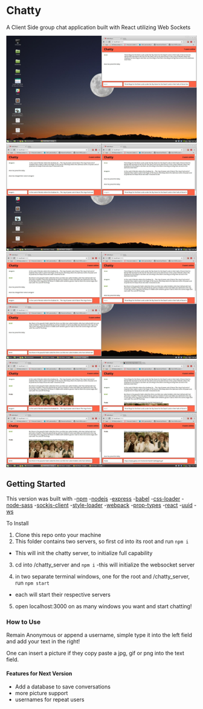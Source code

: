 # Chatty
A Client Side group chat application built with React utilizing Web Sockets

![one](https://github.com/Joe-mcgee/chatty/blob/master/screenshots/one.jpg)
![two](https://github.com/Joe-mcgee/chatty/blob/master/screenshots/2.jpg)
![three](https://github.com/Joe-mcgee/chatty/blob/master/screenshots/3.jpg)
![four](https://github.com/Joe-mcgee/chatty/blob/master/screenshots/4.jpg)

## Getting Started

This version was built with
  -[npm](https://www.npmjs.com/)
  -[nodejs](https://nodejs.org/en/)
  -[express](https://expressjs.com/)
  -[babel](https://babeljs.io/)
  -[css-loader](https://github.com/webpack-contrib/css-loader)
  -[node-sass](https://github.com/sass/node-sass)
  -[sockjs-client](https://github.com/sockjs/sockjs-client)
  -[style-loader](https://github.com/webpack-contrib/style-loader)
  -[webpack](https://webpack.js.org/)
  -[prop-types](https://www.npmjs.com/package/prop-types)
  -[react](https://reactjs.org/)
  -[uuid](https://www.npmjs.com/package/uuid)
  -[ws](https://www.npmjs.com/package/ws)

  
To Install
1. Clone this repo onto your machine
2. This folder contains two servers, so first cd into its root and run
  `npm i`
  - This will init the chatty server, to initialize full capability
3. cd into /chatty_server and
  `npm i`
  -this will initialize the websocket server

4. in two separate terminal windows, one for the root and /chatty_server, run
  `npm start`
  - each will start their respective servers

5. open localhost:3000 on as many windows you want and start chatting!

### How to Use

Remain Anonymous or append a username, simple type it into the left field and add your text in the right!  

One can insert a picture if they copy paste a jpg, gif or png into the text field.

#### Features for Next Version
- Add a database to save conversations
- more picture support
- usernames for repeat users
